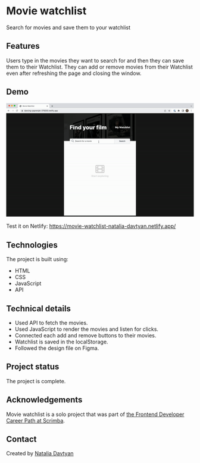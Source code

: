 # Movie watchlist

Search for movies and save them to your watchlist

## Features
Users type in the movies they want to search for and then they can save them to their Watchlist. They can add or remove movies from their Watchlist even after refreshing the page and closing the window.

## Demo
![The demonstration](images/movie-watchlist.gif)

Test it on Netlify: https://movie-watchlist-natalia-davtyan.netlify.app/

## Technologies
The project is built using:
* HTML
* CSS
* JavaScript
* API

## Technical details
* Used API to fetch the movies.
* Used JavaScript to render the movies and listen for clicks.
* Connected each add and remove buttons to their movies.
* Watchlist is saved in the localStorage.
* Followed the design file on Figma.


## Project status
The project is complete.

## Acknowledgements
Movie watchlist is a solo project that was part of [the Frontend Developer Career Path at Scrimba](https://scrimba.com/learn/frontend).

## Contact
Created by [Natalia Davtyan](https://github.com/nataliadavtyan)
